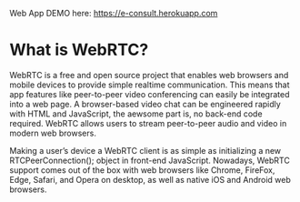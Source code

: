 Web App DEMO here: <a href="https://e-consult.herokuapp.com" target="_BLANK">https://e-consult.herokuapp.com</a>
# What is WebRTC?
WebRTC is a free and open source project that enables web browsers and mobile devices to provide simple realtime communication. This means that app features like peer-to-peer video conferencing can easily be integrated into a web page. A browser-based video chat can be engineered rapidly with HTML and JavaScript, the aewsome part is, no back-end code required.
WebRTC allows users to stream peer-to-peer audio and video in modern web browsers.

Making a user’s device a WebRTC client is as simple as initializing a new RTCPeerConnection(); object in front-end JavaScript. Nowadays, WebRTC support comes out of the box with web browsers like Chrome, FireFox, Edge, Safari, and Opera on desktop, as well as native iOS and Android web browsers.
